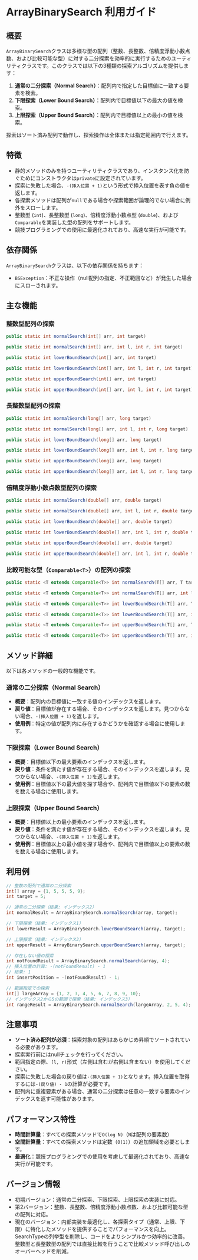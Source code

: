 # ArrayBinarySearch 利用ガイド

## 概要

`ArrayBinarySearch`クラスは多様な型の配列（整数、長整数、倍精度浮動小数点数、および比較可能な型）に対する二分探索を効率的に実行するためのユーティリティクラスです。このクラスでは以下の3種類の探索アルゴリズムを提供します：

1. **通常の二分探索（Normal Search）**：配列内で指定した目標値に一致する要素を検索。
2. **下限探索（Lower Bound Search）**：配列内で目標値以下の最大の値を検索。
3. **上限探索（Upper Bound Search）**：配列内で目標値以上の最小の値を検索。

探索はソート済み配列で動作し、探索操作は全体または指定範囲内で行えます。

## 特徴

- 静的メソッドのみを持つユーティリティクラスであり、インスタンス化を防ぐためにコンストラクタは`private`に設定されています。
- 探索に失敗した場合、`-(挿入位置 + 1)`という形式で挿入位置を表す負の値を返します。
- 各探索メソッドは配列が`null`である場合や探索範囲が論理的でない場合に例外をスローします。
- 整数型 (`int`)、長整数型 (`long`)、倍精度浮動小数点型 (`double`)、および`Comparable`を実装した型の配列をサポートします。
- 競技プログラミングでの使用に最適化されており、高速な実行が可能です。

## 依存関係

`ArrayBinarySearch`クラスは、以下の依存関係を持ちます：

- `BSException`：不正な操作（null配列の指定、不正範囲など）が発生した場合にスローされます。

## 主な機能

### 整数型配列の探索

```java
public static int normalSearch(int[] arr, int target)

public static int normalSearch(int[] arr, int l, int r, int target)

public static int lowerBoundSearch(int[] arr, int target)

public static int lowerBoundSearch(int[] arr, int l, int r, int target)

public static int upperBoundSearch(int[] arr, int target)

public static int upperBoundSearch(int[] arr, int l, int r, int target)
```

### 長整数型配列の探索

```java
public static int normalSearch(long[] arr, long target)

public static int normalSearch(long[] arr, int l, int r, long target)

public static int lowerBoundSearch(long[] arr, long target)

public static int lowerBoundSearch(long[] arr, int l, int r, long target)

public static int upperBoundSearch(long[] arr, long target)

public static int upperBoundSearch(long[] arr, int l, int r, long target)
```

### 倍精度浮動小数点数型配列の探索

```java
public static int normalSearch(double[] arr, double target)

public static int normalSearch(double[] arr, int l, int r, double target)

public static int lowerBoundSearch(double[] arr, double target)

public static int lowerBoundSearch(double[] arr, int l, int r, double target)

public static int upperBoundSearch(double[] arr, double target)

public static int upperBoundSearch(double[] arr, int l, int r, double target)
```

### 比較可能な型（`Comparable<T>`）の配列の探索

```java
public static <T extends Comparable<T>> int normalSearch(T[] arr, T target)

public static <T extends Comparable<T>> int normalSearch(T[] arr, int l, int r, T target)

public static <T extends Comparable<T>> int lowerBoundSearch(T[] arr, T target)

public static <T extends Comparable<T>> int lowerBoundSearch(T[] arr, int l, int r, T target)

public static <T extends Comparable<T>> int upperBoundSearch(T[] arr, T target)

public static <T extends Comparable<T>> int upperBoundSearch(T[] arr, int l, int r, T target)
```

## メソッド詳細

以下は各メソッドの一般的な機能です。

### 通常の二分探索（Normal Search）

- **概要**：配列内の目標値に一致する値のインデックスを返します。
- **戻り値**：目標値が存在する場合、そのインデックスを返します。見つからない場合、`-(挿入位置 + 1)`を返します。
- **使用例**：特定の値が配列内に存在するかどうかを確認する場合に使用します。

### 下限探索（Lower Bound Search）

- **概要**：目標値以下の最大要素のインデックスを返します。
- **戻り値**：条件を満たす値が存在する場合、そのインデックスを返します。見つからない場合、`-(挿入位置 + 1)`を返します。
- **使用例**：目標値以下の最大値を探す場合や、配列内で目標値以下の要素の数を数える場合に使用します。

### 上限探索（Upper Bound Search）

- **概要**：目標値以上の最小要素のインデックスを返します。
- **戻り値**：条件を満たす値が存在する場合、そのインデックスを返します。見つからない場合、`-(挿入位置 + 1)`を返します。
- **使用例**：目標値以上の最小値を探す場合や、配列内で目標値以上の要素の数を数える場合に使用します。

## 利用例

```java
// 整数の配列で通常の二分探索
int[] array = {1, 5, 5, 5, 9};
int target = 5;

// 通常の二分探索（結果: インデックス2）
int normalResult = ArrayBinarySearch.normalSearch(array, target);

// 下限探索（結果: インデックス1）
int lowerResult = ArrayBinarySearch.lowerBoundSearch(array, target);

// 上限探索（結果: インデックス3）
int upperResult = ArrayBinarySearch.upperBoundSearch(array, target);

// 存在しない値の探索
int notFoundResult = ArrayBinarySearch.normalSearch(array, 4);
// 挿入位置の計算: -(notFoundResult) - 1
// 結果: 1
int insertPosition = -(notFoundResult) - 1;

// 範囲指定での探索
int[] largeArray = {1, 2, 3, 4, 5, 6, 7, 8, 9, 10};
// インデックス2から5の範囲で探索（結果: インデックス3）
int rangeResult = ArrayBinarySearch.normalSearch(largeArray, 2, 5, 4);
```

## 注意事項

- **ソート済み配列が必須**：探索対象の配列はあらかじめ昇順でソートされている必要があります。
- 探索実行前にはnullチェックを行ってください。
- 範囲指定の際、`[l, r)`形式（左側は含むが右側は含まない）を使用してください。
- 探索に失敗した場合の戻り値は`-(挿入位置 + 1)`となります。挿入位置を取得するには`-(戻り値) - 1`の計算が必要です。
- 配列内に重複要素がある場合、通常の二分探索は任意の一致する要素のインデックスを返す可能性があります。

## パフォーマンス特性

- **時間計算量**：すべての探索メソッドで`O(log N)`（`N`は配列の要素数）
- **空間計算量**：すべての探索メソッドは定数（`O(1)`）の追加領域を必要とします。
- **最適化**：競技プログラミングでの使用を考慮して最適化されており、高速な実行が可能です。

## バージョン情報

- 初期バージョン：通常の二分探索、下限探索、上限探索の実装に対応。
- 第2バージョン：整数、長整数、倍精度浮動小数点数、および比較可能な型の配列に対応。
- 現在のバージョン：内部実装を最適化し、各探索タイプ（通常、上限、下限）に特化したメソッドを提供することでパフォーマンスを向上。SearchTypeの列挙型を削除し、コードをよりシンプルかつ効率的に改善。整数型と長整数型の配列では直接比較を行うことで比較メソッド呼び出しのオーバーヘッドを削減。
